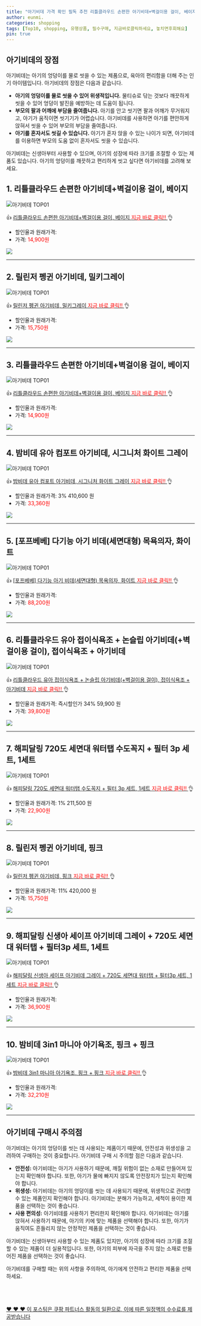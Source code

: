 ```yaml
---
title: "아기비데 가격 확인 필독 추천 리틀클라우드 손편한 아기비데+벽걸이용 걸이, 베이지 비교 장점 구매가이드"
author: eunmi.
categories: shopping
tags: [Top10, shopping, 유행상품, 필수구매, 지금바로클릭하세요, 놓치면후회해요]
pin: true
---
```

## 아기비데의 장점

아기비데는 아기의 엉덩이를 물로 씻을 수 있는 제품으로, 육아의 편리함을 더해 주는 인기 아이템입니다. 아기비데의 장점은 다음과 같습니다.

* **아기의 엉덩이를 물로 씻을 수 있어 위생적입니다.** 물티슈로 닦는 것보다 깨끗하게 씻을 수 있어 엉덩이 발진을 예방하는 데 도움이 됩니다.
* **부모의 팔과 어깨에 부담을 줄여줍니다.** 아기를 안고 씻기면 팔과 어깨가 무거워지고, 아기가 움직이면 씻기기가 어렵습니다. 아기비데를 사용하면 아기를 편안하게 앉혀서 씻을 수 있어 부모의 부담을 줄여줍니다.
* **아기를 혼자서도 씻길 수 있습니다.** 아기가 혼자 앉을 수 있는 나이가 되면, 아기비데를 이용하면 부모의 도움 없이 혼자서도 씻을 수 있습니다.

아기비데는 신생아부터 사용할 수 있으며, 아기의 성장에 따라 크기를 조절할 수 있는 제품도 있습니다. 아기의 엉덩이를 깨끗하고 편리하게 씻고 싶다면 아기비데를 고려해 보세요.

   

## 1. 리틀클라우드 손편한 아기비데+벽걸이용 걸이, 베이지

![아기비데 TOP01](https://thumbnail8.coupangcdn.com/thumbnails/remote/230x230ex/image/vendor_inventory/5fd2/fb8ae6a469db67a47f815c28a10957440232f3c0762b76c6d6767674420b.jpg)


👍 [리틀클라우드 손편한 아기비데+벽걸이용 걸이, 베이지 <font color=red> 지금 바로 클릭!! </font> ](https://link.coupang.com/re/AFFSDP?lptag=AF3617701&subid=GithubCoopas&pageKey=7282655850&traceid=V0-153&itemId=18596669038&vendorItemId=85812496656) 👌 


- 할인율과 원래가격: 
- 가격: <span style='color:red'>14,900원</span>

[![](/discount_price.png)](https://link.coupang.com/re/AFFSDP?lptag=AF3617701&subid=GithubCoopas&pageKey=7282655850&traceid=V0-153&itemId=18596669038&vendorItemId=85812496656)

---


   

## 2. 릴린저 펭귄 아기비데, 밀키그레이

![아기비데 TOP01](https://thumbnail7.coupangcdn.com/thumbnails/remote/230x230ex/image/retail/images/2020/07/09/13/6/beda025c-4198-46ec-ab71-8def7e80f671.jpg)


👍 [릴린저 펭귄 아기비데, 밀키그레이 <font color=red> 지금 바로 클릭!! </font> ](https://link.coupang.com/re/AFFSDP?lptag=AF3617701&subid=GithubCoopas&pageKey=1801449622&traceid=V0-153&itemId=3065107546&vendorItemId=71053052675) 👌 


- 할인율과 원래가격: 
- 가격: <span style='color:red'>15,750원</span>

[![](/discount_price.png)](https://link.coupang.com/re/AFFSDP?lptag=AF3617701&subid=GithubCoopas&pageKey=1801449622&traceid=V0-153&itemId=3065107546&vendorItemId=71053052675)

---


   

## 3. 리틀클라우드 손편한 아기비데+벽걸이용 걸이, 베이지

![아기비데 TOP01](https://thumbnail8.coupangcdn.com/thumbnails/remote/230x230ex/image/vendor_inventory/5fd2/fb8ae6a469db67a47f815c28a10957440232f3c0762b76c6d6767674420b.jpg)


👍 [리틀클라우드 손편한 아기비데+벽걸이용 걸이, 베이지 <font color=red> 지금 바로 클릭!! </font> ](https://link.coupang.com/re/AFFSDP?lptag=AF3617701&subid=GithubCoopas&pageKey=7282655850&traceid=V0-153&itemId=18596669038&vendorItemId=85812496656) 👌 


- 할인율과 원래가격: 
- 가격: <span style='color:red'>14,900원</span>

[![](/discount_price.png)](https://link.coupang.com/re/AFFSDP?lptag=AF3617701&subid=GithubCoopas&pageKey=7282655850&traceid=V0-153&itemId=18596669038&vendorItemId=85812496656)

---


   

## 4. 밤비데 유아 컴포트 아기비데, 시그니처 화이트 그레이

![아기비데 TOP01](https://thumbnail7.coupangcdn.com/thumbnails/remote/230x230ex/image/retail/images/2022/12/21/11/8/df25318a-44bd-43f9-87ea-67439e7803b1.jpg)


👍 [밤비데 유아 컴포트 아기비데, 시그니처 화이트 그레이 <font color=red> 지금 바로 클릭!! </font> ](https://link.coupang.com/re/AFFSDP?lptag=AF3617701&subid=GithubCoopas&pageKey=7011738039&traceid=V0-153&itemId=17234296038&vendorItemId=84405959383) 👌 


- 할인율과 원래가격: 3%  410,600   원
- 가격: <span style='color:red'>33,360원</span>

[![](/discount_price.png)](https://link.coupang.com/re/AFFSDP?lptag=AF3617701&subid=GithubCoopas&pageKey=7011738039&traceid=V0-153&itemId=17234296038&vendorItemId=84405959383)

---


   

## 5. [포프베베] 다기능 아기 비데(세면대형) 목욕의자, 화이트

![아기비데 TOP01](https://thumbnail9.coupangcdn.com/thumbnails/remote/230x230ex/image/vendor_inventory/72b1/cd7e5103f4965672e2a65b8a14e7f433a83483c76e425eed5433475e4363.png)


👍 [[포프베베] 다기능 아기 비데(세면대형) 목욕의자, 화이트 <font color=red> 지금 바로 클릭!! </font> ](https://link.coupang.com/re/AFFSDP?lptag=AF3617701&subid=GithubCoopas&pageKey=2016431917&traceid=V0-153&itemId=3429995402&vendorItemId=71416515239) 👌 


- 할인율과 원래가격: 
- 가격: <span style='color:red'>88,200원</span>

[![](/discount_price.png)](https://link.coupang.com/re/AFFSDP?lptag=AF3617701&subid=GithubCoopas&pageKey=2016431917&traceid=V0-153&itemId=3429995402&vendorItemId=71416515239)

---


   

## 6. 리틀클라우드 유아 접이식욕조 + 논슬립 아기비데(+벽걸이용 걸이), 접이식욕조 + 아기비데

![아기비데 TOP01](https://thumbnail9.coupangcdn.com/thumbnails/remote/230x230ex/image/vendor_inventory/9e11/c8661cdae0d531736c7487f649614a3b91d09bcea1155210f34cd2c304f4.jpg)


👍 [리틀클라우드 유아 접이식욕조 + 논슬립 아기비데(+벽걸이용 걸이), 접이식욕조 + 아기비데 <font color=red> 지금 바로 클릭!! </font> ](https://link.coupang.com/re/AFFSDP?lptag=AF3617701&subid=GithubCoopas&pageKey=7600871128&traceid=V0-153&itemId=20106193247&vendorItemId=87201072358) 👌 


- 할인율과 원래가격: 즉시할인가 34%  59,900   원
- 가격: <span style='color:red'>39,800원</span>

[![](/discount_price.png)](https://link.coupang.com/re/AFFSDP?lptag=AF3617701&subid=GithubCoopas&pageKey=7600871128&traceid=V0-153&itemId=20106193247&vendorItemId=87201072358)

---


   

## 7. 해피달링 720도 세면대 워터탭 수도꼭지 + 필터 3p 세트, 1세트

![아기비데 TOP01](https://thumbnail9.coupangcdn.com/thumbnails/remote/230x230ex/image/retail/images/5848902305074792-656c4283-ce63-44ef-9ddd-47ef36235aa1.jpg)


👍 [해피달링 720도 세면대 워터탭 수도꼭지 + 필터 3p 세트, 1세트 <font color=red> 지금 바로 클릭!! </font> ](https://link.coupang.com/re/AFFSDP?lptag=AF3617701&subid=GithubCoopas&pageKey=6408282187&traceid=V0-153&itemId=13732292963&vendorItemId=86434283827) 👌 


- 할인율과 원래가격: 1%  211,500   원
- 가격: <span style='color:red'>22,900원</span>

[![](/discount_price.png)](https://link.coupang.com/re/AFFSDP?lptag=AF3617701&subid=GithubCoopas&pageKey=6408282187&traceid=V0-153&itemId=13732292963&vendorItemId=86434283827)

---


   

## 8. 릴린저 펭귄 아기비데, 핑크

![아기비데 TOP01](https://thumbnail6.coupangcdn.com/thumbnails/remote/230x230ex/image/product/image/vendoritem/2018/12/26/3892856449/8f7758ef-9604-4d63-8539-cc119b23630f.jpg)


👍 [릴린저 펭귄 아기비데, 핑크 <font color=red> 지금 바로 클릭!! </font> ](https://link.coupang.com/re/AFFSDP?lptag=AF3617701&subid=GithubCoopas&pageKey=1801449622&traceid=V0-153&itemId=367653820&vendorItemId=3892856449) 👌 


- 할인율과 원래가격: 11%  420,000   원
- 가격: <span style='color:red'>15,750원</span>

[![](/discount_price.png)](https://link.coupang.com/re/AFFSDP?lptag=AF3617701&subid=GithubCoopas&pageKey=1801449622&traceid=V0-153&itemId=367653820&vendorItemId=3892856449)

---


   

## 9. 해피달링 신생아 세이프 아기비데 그레이 + 720도 세면대 워터탭 + 필터3p 세트, 1세트

![아기비데 TOP01](https://thumbnail10.coupangcdn.com/thumbnails/remote/230x230ex/image/vendor_inventory/62ca/3b1eb721b12c7cfee5d2d23b35af518317b152964a66d740c7d05a770ec4.jpg)


👍 [해피달링 신생아 세이프 아기비데 그레이 + 720도 세면대 워터탭 + 필터3p 세트, 1세트 <font color=red> 지금 바로 클릭!! </font> ](https://link.coupang.com/re/AFFSDP?lptag=AF3617701&subid=GithubCoopas&pageKey=7680056664&traceid=V0-153&itemId=20510869973&vendorItemId=87589769313) 👌 


- 할인율과 원래가격: 
- 가격: <span style='color:red'>36,900원</span>

[![](/discount_price.png)](https://link.coupang.com/re/AFFSDP?lptag=AF3617701&subid=GithubCoopas&pageKey=7680056664&traceid=V0-153&itemId=20510869973&vendorItemId=87589769313)

---


   

## 10. 밤비데 3in1 마니아 아기욕조, 핑크 + 핑크

![아기비데 TOP01](https://thumbnail9.coupangcdn.com/thumbnails/remote/230x230ex/image/retail/images/2023/06/23/16/8/0caa4776-bafb-4cd7-b4ee-242020710532.jpg)


👍 [밤비데 3in1 마니아 아기욕조, 핑크 + 핑크 <font color=red> 지금 바로 클릭!! </font> ](https://link.coupang.com/re/AFFSDP?lptag=AF3617701&subid=GithubCoopas&pageKey=7079534885&traceid=V0-153&itemId=17606534410&vendorItemId=86363814784) 👌 


- 할인율과 원래가격: 
- 가격: <span style='color:red'>32,210원</span>

[![](/discount_price.png)](https://link.coupang.com/re/AFFSDP?lptag=AF3617701&subid=GithubCoopas&pageKey=7079534885&traceid=V0-153&itemId=17606534410&vendorItemId=86363814784)

---
## 아기비데 구매시 주의점

아기비데는 아기의 엉덩이를 씻는 데 사용되는 제품이기 때문에, 안전성과 위생성을 고려하여 구매하는 것이 중요합니다. 아기비데 구매 시 주의할 점은 다음과 같습니다.

* **안전성:** 아기비데는 아기가 사용하기 때문에, 깨질 위험이 없는 소재로 만들어져 있는지 확인해야 합니다. 또한, 아기가 물에 빠지지 않도록 안전장치가 있는지 확인해야 합니다.
* **위생성:** 아기비데는 아기의 엉덩이를 씻는 데 사용되기 때문에, 위생적으로 관리할 수 있는 제품인지 확인해야 합니다. 아기비데는 분해가 가능하고, 세척이 용이한 제품을 선택하는 것이 좋습니다.
* **사용 편의성:** 아기비데를 사용하기 편리한지 확인해야 합니다. 아기비데는 아기를 앉혀서 사용하기 때문에, 아기의 키에 맞는 제품을 선택해야 합니다. 또한, 아기가 움직여도 흔들리지 않는 안정적인 제품을 선택하는 것이 좋습니다.

아기비데는 신생아부터 사용할 수 있는 제품도 있지만, 아기의 성장에 따라 크기를 조절할 수 있는 제품이 더 실용적입니다. 또한, 아기의 피부에 자극을 주지 않는 소재로 만들어진 제품을 선택하는 것이 좋습니다.

아기비데를 구매할 때는 위의 사항을 주의하여, 아기에게 안전하고 편리한 제품을 선택하세요.<br><br><br><br><br> [ ❤ ❤ ❤ 이 포스팅은 쿠팡 파트너스 활동의 일환으로, 이에 따른 일정액의 수수료를 제공받습니다](https://link.coupang.com/a/bcEFyh)